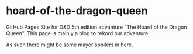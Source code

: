 # hoard-of-the-dragon-queen 
GitHub Pages Site for D&D 5th edition advanture "The Hoard of the Dragon Queen".
This page is mainly a blog to rekord our adventure.

As such there might be some mayor spoilers in here.
